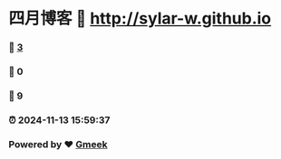 # 四月博客 :link: http://sylar-w.github.io 
### :page_facing_up: [3](http://sylar-w.github.io/tag.html) 
### :speech_balloon: 0 
### :hibiscus: 9 
### :alarm_clock: 2024-11-13 15:59:37 
### Powered by :heart: [Gmeek](https://github.com/Meekdai/Gmeek)
